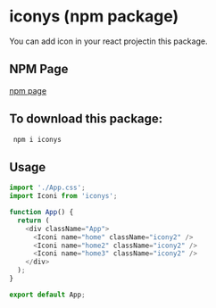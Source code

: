 
# iconys (npm package)

You can add icon in your react projectin this package.

## NPM Page
[npm page](https://www.npmjs.com/package/iconys)

## To download this package:

```bash
 npm i iconys
```

## Usage

```javascript
import './App.css';
import Iconi from 'iconys';

function App() {
  return (
    <div className="App">
      <Iconi name="home" className="icony2" />
      <Iconi name="home2" className="icony2" />
      <Iconi name="home3" className="icony2" />
    </div>
  );
}

export default App;

```

